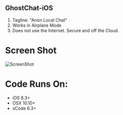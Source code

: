 ## GhostChat-iOS
1. Tagline: "Anon Local Chat" 
2. Works in Airplane Mode
3. Does not use the Internet. Secure and off the Cloud.  


# Screen Shot
![ScreenShot](https://github.com/Samanrtehrani/GhostChat-iOS/blob/master/screenshot.png) 

# Code Runs On:
+ iOS 8.3+
+ OSX 10.10+
+ xCode 6.3+  
 
